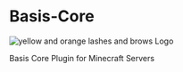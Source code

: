 # Basis-Core
![yellow and orange lashes and brows Logo](https://user-images.githubusercontent.com/81705548/156589157-f535c920-db7f-4318-9f32-77ad5e24449f.png)

Basis Core Plugin for Minecraft Servers
